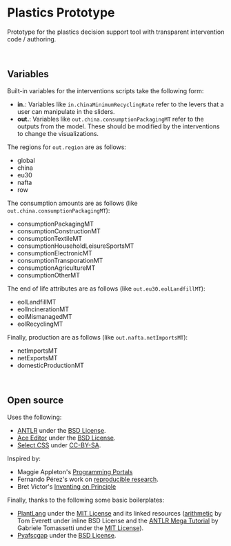Plastics Prototype
===============================================================================
Prototype for the plastics decision support tool with transparent intervention code / authoring.

<br>

## Variables
Built-in variables for the interventions scripts take the following form:

- **in.**: Variables like `in.chinaMinimumRecyclingRate` refer to the levers that a user can manipulate in the sliders.
- **out.**: Variables like `out.china.consumptionPackagingMT` refer to the outputs from the model. These should be modified by the interventions to change the visualizations.

The regions for `out.region` are as follows:

 - global
 - china
 - eu30
 - nafta
 - row

The consumption amounts are as follows (like `out.china.consumptionPackagingMT`):

 - consumptionPackagingMT
 - consumptionConstructionMT
 - consumptionTextileMT
 - consumptionHouseholdLeisureSportsMT
 - consumptionElectronicMT
 - consumptionTransporationMT
 - consumptionAgricultureMT
 - consumptionOtherMT

The end of life attributes are as follows (like `out.eu30.eolLandfillMT`):

 - eolLandfillMT
 - eolIncinerationMT
 - eolMismanagedMT
 - eolRecyclingMT

Finally, production are as follows (like `out.nafta.netImportsMT`):

 - netImportsMT
 - netExportsMT
 - domesticProductionMT

<br>

## Open source
Uses the following:

 - [ANTLR](https://www.antlr.org/index.html) under the [BSD License](https://www.antlr.org/license.html).
 - [Ace Editor](https://ace.c9.io/) under the [BSD License](https://github.com/ajaxorg/ace/blob/master/LICENSE).
 - [Select CSS](https://stackoverflow.com/questions/38788848) under [CC-BY-SA](https://stackoverflow.com/help/licensing).

Inspired by:

 - Maggie Appleton's [Programming Portals](https://maggieappleton.com/programming-portals)
 - Fernando Pérez's work on [reproducible research](https://www.youtube.com/watch?t=1521&v=GUyt_VXU8Aw&feature=youtu.be).
 - Bret Victor's [Inventing on Principle](https://www.youtube.com/watch?v=PUv66718DII)

Finally, thanks to the following some basic boilerplates:

 - [PlantLang](https://github.com/sampottinger/PlantLang) under the [MIT License](https://github.com/sampottinger/PlantLang/blob/main/LICENSE.txt) and its linked resources ([arithmetic](https://github.com/antlr/grammars-v4/blob/master/arithmetic/arithmetic.g4) by Tom Everett under inline BSD License and the [ANTLR Mega Tutorial](https://github.com/gabriele-tomassetti/antlr-mega-tutorial) by Gabriele Tomassetti under the [MIT License](https://github.com/gabriele-tomassetti/antlr-mega-tutorial/blob/master/LICENSE.md)).
 - [Pyafscgap](https://pyafscgap.org/) under the [BSD License](https://github.com/SchmidtDSE/afscgap/blob/main/LICENSE.md).
